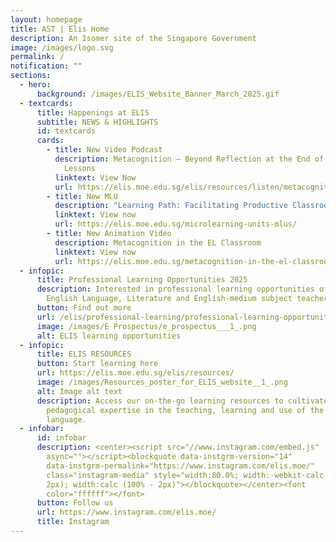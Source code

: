 ```yaml
---
layout: homepage
title: AST | Elis Home
description: An Isomer site of the Singapore Government
image: /images/logo.svg
permalink: /
notification: ""
sections:
  - hero:
      background: /images/ELIS_Website_Banner_March_2025.gif
  - textcards:
      title: Happenings at ELIS
      subtitle: NEWS & HIGHLIGHTS
      id: textcards
      cards:
        - title: New Video Podcast
          description: Metacognition – Beyond Reflection at the End of English Language
            Lessons
          linktext: View Now
          url: https://elis.moe.edu.sg/elis/resources/listen/metacognition-beyond-reflection-at-the-end-of-english-language-lessons/
        - title: New MLU
          description: "Learning Path: Facilitating Productive Classroom Discussion"
          linktext: View now
          url: https://elis.moe.edu.sg/microlearning-units-mlus/
        - title: New Animation Video
          description: Metacognition in the EL Classroom
          linktext: View now
          url: https://elis.moe.edu.sg/metacognition-in-the-el-classroom/
  - infopic:
      title: Professional Learning Opportunities 2025
      description: Interested in professional learning opportunities offered to
        English Language, Literature and English-medium subject teachers?
      button: Find out more
      url: /elis/professional-learning/professional-learning-opportunities/
      image: /images/E Prospectus/e_prospectus___1_.png
      alt: ELIS learning opportunities
  - infopic:
      title: ELIS RESOURCES
      button: Start learning here
      url: https://elis.moe.edu.sg/elis/resources/
      image: /images/Resources_poster_for_ELIS_website__1_.png
      alt: Image alt text
      description: Access our on-the-go learning resources to cultivate your
        pedagogical expertise in the teaching, learning and use of the English
        language.
  - infobar:
      id: infobar
      description: <center><script src="//www.instagram.com/embed.js"
        async=""></script><blockquote data-instgrm-version="14"
        data-instgrm-permalink="https://www.instagram.com/elis.moe/"
        class="instagram-media" style="width:80.0%; width:-webkit-calc (100% -
        2px); width:calc (100% - 2px)"></blockquote></center><font
        color="ffffff"></font>
      button: Follow us
      url: https://www.instagram.com/elis.moe/
      title: Instagram
---
```

